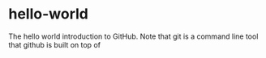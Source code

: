 # hello-world
The hello world introduction to GitHub. Note that git is a command line tool that github is built on top of
